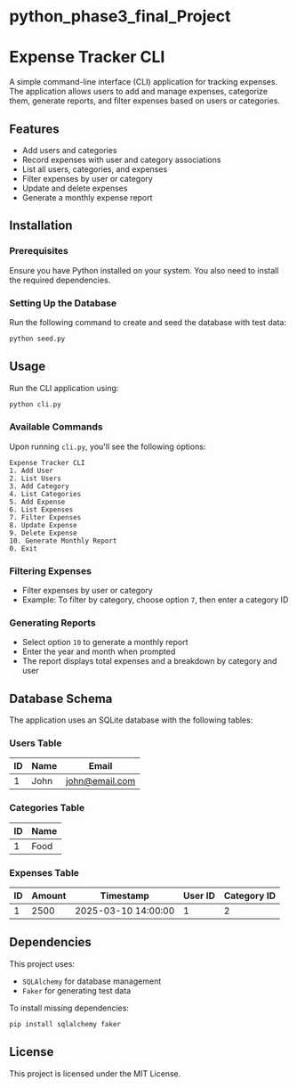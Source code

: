 # python_phase3_final_Project

# Expense Tracker CLI

A simple command-line interface (CLI) application for tracking expenses. The application allows users to add and manage expenses, categorize them, generate reports, and filter expenses based on users or categories.

## Features
- Add users and categories
- Record expenses with user and category associations
- List all users, categories, and expenses
- Filter expenses by user or category
- Update and delete expenses
- Generate a monthly expense report

## Installation

### Prerequisites
Ensure you have Python installed on your system. You also need to install the required dependencies.

### Setting Up the Database
Run the following command to create and seed the database with test data:

```bash
python seed.py
```

## Usage
Run the CLI application using:

```bash
python cli.py
```

### Available Commands
Upon running `cli.py`, you'll see the following options:

```
Expense Tracker CLI
1. Add User
2. List Users
3. Add Category
4. List Categories
5. Add Expense
6. List Expenses
7. Filter Expenses
8. Update Expense
9. Delete Expense
10. Generate Monthly Report
0. Exit
```

### Filtering Expenses
- Filter expenses by user or category
- Example: To filter by category, choose option `7`, then enter a category ID

### Generating Reports
- Select option `10` to generate a monthly report
- Enter the year and month when prompted
- The report displays total expenses and a breakdown by category and user

## Database Schema
The application uses an SQLite database with the following tables:

### Users Table
| ID  | Name | Email           |
| --- | ---- | -------------- |
| 1   | John | john@email.com |

### Categories Table
| ID  | Name         |
| --- | ----------- |
| 1   | Food       |

### Expenses Table
| ID  | Amount | Timestamp           | User ID | Category ID |
| --- | ------ | ------------------ | ------- | ---------- |
| 1   | 2500   | 2025-03-10 14:00:00 | 1       | 2          |

## Dependencies
This project uses:
- `SQLAlchemy` for database management
- `Faker` for generating test data


To install missing dependencies:

```bash
pip install sqlalchemy faker 
```

## License
This project is licensed under the MIT License.

